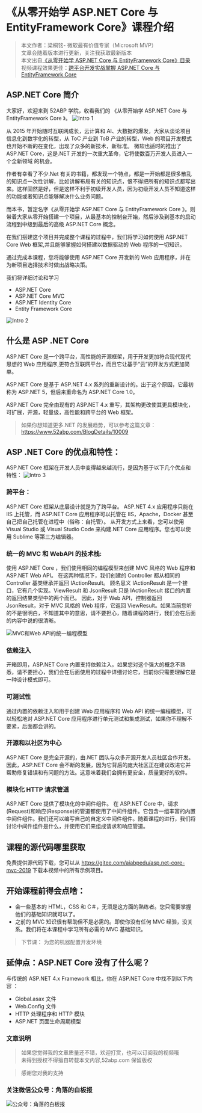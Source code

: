 # 《从零开始学 ASP.NET Core 与 EntityFramework Core》课程介绍

> 本文作者：梁桐铭- 微软最有价值专家（Microsoft MVP） </br>
> 文章会随着版本进行更新，关注我获取最新版本 </br>
> 本文出自[《从零开始学 ASP.NET Core 与 EntityFramework Core》目录](https://www.52abp.com/Wiki/mvc/latest) </br>
> 视频课程效果更佳：[跨平台开发实战掌握 ASP.NET Core 与 EntityFramework Core
> ](https://www.52abp.com/College/Course/1) </br>

## ASP.NET Core 简介

大家好，欢迎来到 52ABP 学院，收看我们的 《从零开始学 ASP.NET Core 与 EntityFramework Core 》。
![Intro 1](images/intro_1.png)

从 2015 年开始随时互联网成长，云计算和 AI、大数据的爆发，大家从谈论项目信息化到数字化的转型，从 ToC
产业到 ToB 产业的转型，Web 的项目开发模式也开始不断的在变化，出现了众多的新技术，新标准。
微软也适时的推出了 ASP.NET Core，这是.NET 开发的一次重大革命，它将使数百万开发人员进入一个全新领域
的机会。

作者有幸看了不少.Net 有关的书籍，都发现一个特点，都是一开始都是很多散乱的知识点一次性讲解，比如讲解布局有关的知识点，恨不得把所有的知识点都写出来。这样固然是好，但是这样不利于初级开发人员，因为初级开发人员不知道这样的功能或者知识点能够解决什么业务问题。

而本书，暂定名字《从零开始学 ASP.NET Core 与 EntityFramework Core 》。则带着大家从零开始搭建一个项目，从最基本的控制台开始，然后涉及到基本的启动流程到中级到最后的高级 ASP.NET Core 概念。

在我们搭建这个项目并完成整个课程的过程中，我们将学习如何使用 ASP.NET Core Web 框架,并且能够掌握如何搭建以数据驱动的 Web 程序的一切知识。

通过完成本课程，您将能够使用 ASP.NET Core 开发新的 Web 应用程序，并在为新项目选择技术时做出战略决策。

我们将详细讨论和学习

- ASP.NET Core
- ASP.NET Core MVC
- ASP.NET Identity Core
- Entity Framework Core

![Intro 2](images/intro_2.png)

## 什么是 ASP .NET Core

ASP.NET Core 是一个跨平台，高性能的开源框架，用于开发更加符合现代现代思想的 Web 应用程序,更符合互联网平台，而且它让基于“云”的开发方式更加简单。

ASP.NET Core 是基于 ASP.NET 4.x 系列的重新设计的。出于这个原因，它最初称为 ASP.NET 5，但后来重命名为 ASP.NET Core 1.0。

ASP.NET Core 完全由现有的 ASP.NET 4.x 重写，其架构更改使其更具模块化，可扩展，开源，轻量级，高性能和跨平台的 Web 框架。

> 如果你想知道更多.NET 的发展趋势，可以参考这篇文章：https://www.52abp.com/BlogDetails/10009

## ASP .NET Core 的优点和特性：

ASP.NET Core 框架在开发人员中变得越来越流行，是因为基于以下几个优点和特性：
![Intro 3](images/intro_3.png)

### 跨平台：

ASP.NET Core 框架从底层设计就是为了跨平台。
ASP.NET 4.x 应用程序只能在 IIS 上托管，而 ASP.NET Core 应用程序可以托管在 IIS，Apache，Docker 甚至自己把自己托管在进程中（俗称：自托管）。
从开发方式上来看，您可以使用 Visual Studio 或 Visual Studio Code 来构建.NET Core 应用程序。您也可以使用 Sublime 等第三方编辑器。

### 统一的 MVC 和 WebAPI 的技术栈:

使用 ASP.NET Core ，我们使用相同的编程模型来创建 MVC 风格的 Web 程序和 ASP.NET Web API。
在这两种情况下，我们创建的 Controller 都从相同的 Controller 基类继承并返回 IActionResult。
顾名思义 IActionResult 是一个接口，它有几个实现。ViewResult 和 JsonResult 只是 IActionResult 接口的内置的返回结果类型中的两个而已。
因此，对于 Web API，控制器返回 JsonResult，对于 MVC 风格的 Web 程序，它返回 ViewResult。如果当前您听的不是很明白，不知道其中的意思，请不要担心，随着课程的进行，我们会在后面的内容中说的很清晰。

![MVC和Web API的统一编程模型](images/intro_4.png)

### 依赖注入

开箱即用，ASP.NET Core 内置支持依赖注入。如果您对这个强大的概念不熟悉，请不要担心，我们会在后面使用的过程中详细讨论它，目前你只需要理解它是一种设计模式即可。

### 可测试性

通过内置的依赖注入和用于创建 Web 应用程序和 Web API 的统一编程模型，可以轻松地对 ASP.NET Core 应用程序进行单元测试和集成测试，如果你不理解不要紧，后面都会讲的。

### 开源和以社区为中心

ASP.NET Core 是完全开源的，由.NET 团队与众多开源开发人员社区合作开发。因此，ASP.NET Core 会不断的发展，因为它背后的庞大社区正在建议改进它并帮助修复错误和有问题的方法。这意味着我们会拥有更安全，质量更好的软件。

### 模块化 HTTP 请求管道

ASP.NET Core 提供了模块化的中间件组件。
在 ASP.NET Core 中，请求(Request)和响应(Response)的管道都使用了中间件组件。它包含一组丰富的内置中间件组件。我们还可以编写自己的自定义中间件组件。随着课程的进行，我们将讨论中间件组件是什么，并使用它们来组成请求和响应管道。

## 课程的源代码哪里获取

免费提供源代码下载，您可以从 https://gitee.com/aiabpedu/asp.net-core-mvc-2019 下载本视频中的所有示例项目。

## 开始课程前得会点啥：

- 会一些基本的 HTML，CSS 和 C＃，无须是这方面的熟练者。您只需要掌握他们的基础知识就可以了。
- 之前的 MVC 知识很有帮助但不是必需的。即使你没有任何 MVC 经验，没关系。我们将在本课程中学习所有必需的 MVC 基础知识。

> 下节课： 为您的机器配置开发环境

## 延伸点：ASP.NET Core 没有了什么呢？

与传统的 ASP.NET 4.x Framework 相比，你在 ASP.NET Core 中找不到以下内容 ：

- Global.asax 文件
- Web.Config 文件
- HTTP 处理程序和 HTTP 模块
- ASP.NET 页面生命周期模型

### 文章说明

> 如果您觉得我的文章质量还不错，欢迎打赏，也可以订阅我的视频哦 </br>
> 未得到授权不得擅自转载本文内容,52abp.com 保留版权 </br>

> 感谢您对我的支持

### 关注微信公众号：角落的白板报

![公众号：角落的白板报](images/jiaoluowechat.png)
